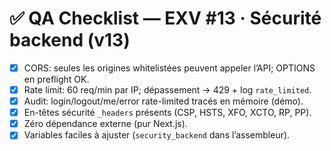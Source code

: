 # ✅ QA Checklist — EXV #13 · Sécurité backend (v13)

- [x] CORS: seules les origines whitelistées peuvent appeler l’API; OPTIONS en preflight OK.
- [x] Rate limit: 60 req/min par IP; dépassement → 429 + log `rate_limited`.
- [x] Audit: login/logout/me/error rate-limited tracés en mémoire (démo).
- [x] En-têtes sécurité `_headers` présents (CSP, HSTS, XFO, XCTO, RP, PP).
- [x] Zéro dépendance externe (pur Next.js).
- [x] Variables faciles à ajuster (`security_backend` dans l’assembleur).
